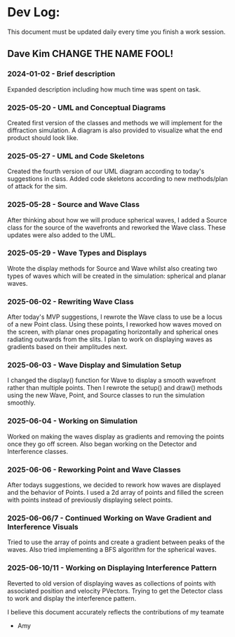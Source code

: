 # Dev Log:

This document must be updated daily every time you finish a work session.

## Dave Kim CHANGE THE NAME FOOL!

### 2024-01-02 - Brief description
Expanded description including how much time was spent on task.

### 2025-05-20 - UML and Conceptual Diagrams

Created first version of the classes and methods we will implement for the diffraction simulation. A diagram is also provided to visualize what the end product should look like.

### 2025-05-27 - UML and Code Skeletons

Created the fourth version of our UML diagram according to today's suggestions in class. Added code skeletons according to new methods/plan of attack for the sim.

### 2025-05-28 - Source and Wave Class

After thinking about how we will produce spherical waves, I added a Source class for the source of the wavefronts and reworked the Wave class. These updates were also added to the UML.

### 2025-05-29 - Wave Types and Displays

Wrote the display methods for Source and Wave whilst also creating two types of waves which will be created in the simulation: spherical and planar waves.

### 2025-06-02 - Rewriting Wave Class

After today's MVP suggestions, I rewrote the Wave class to use be a locus of a new Point class. Using these points, I reworked how waves moved on the screen, with planar ones propagating horizontally and spherical ones radiating outwards from the slits. I plan to work on displaying waves as gradients based on their amplitudes next.

### 2025-06-03 - Wave Display and Simulation Setup

I changed the display() function for Wave to display a smooth wavefront rather than multiple points. Then I rewrote the setup() and draw() methods using the new Wave, Point, and Source classes to run the simulation smoothly.

### 2025-06-04 - Working on Simulation

Worked on making the waves display as gradients and removing the points once they go off screen. Also began working on the Detector and Interference classes.

### 2025-06-06 - Reworking Point and Wave Classes

After todays suggestions, we decided to rework how waves are displayed and the behavior of Points. I used a 2d array of points and filled the screen with points instead of previously displaying select points.

### 2025-06-06/7 - Continued Working on Wave Gradient and Interference Visuals

Tried to use the array of points and create a gradient between peaks of the waves. Also tried implementing a BFS algorithm for the spherical waves.

### 2025-06-10/11 - Working on Displaying Interference Pattern

Reverted to old version of displaying waves as collections of points with associated position and velocity PVectors. Trying to get the Detector class to work and display the interference pattern.

I believe this document accurately reflects the contributions of my teamate
- Amy
